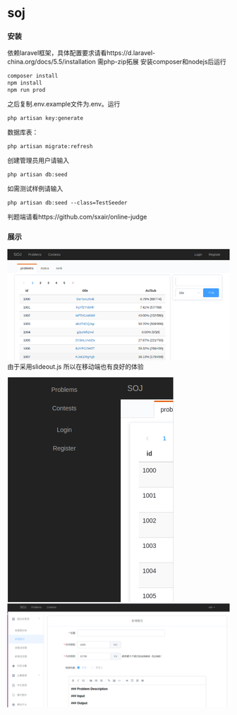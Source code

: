 # soj

### 安装

依赖laravel框架，具体配置要求请看https://d.laravel-china.org/docs/5.5/installation
需php-zip拓展
安装composer和nodejs后运行
```
composer install
npm install
npm run prod
```
之后复制.env.example文件为.env。运行
```
php artisan key:generate
```

数据库表：
```
php artisan migrate:refresh
```
创建管理员用户请输入
```
php artisan db:seed
```
如需测试样例请输入
```
php artisan db:seed --class=TestSeeder
```

判题端请看https://github.com/sxair/online-judge


### 展示

![soj](https://github.com/sxair/soj/blob/master/photo/soj.png?raw=true)
由于采用slideout.js 所以在移动端也有良好的体验

![soj](https://github.com/sxair/soj/blob/master/photo/soj-media.png?raw=true)
![soj](https://github.com/sxair/soj/blob/master/photo/soj-admin.png?raw=true)
